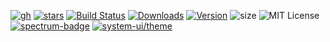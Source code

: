 
[![gh][]][github]
[![stars][]][github]
[![Build Status][ci]][travis]
[![Downloads][]][npm]
[![Version][]][npm]
![size][]
![MIT License][license]
[![spectrum-badge][]][spectrum]
[![system-ui/theme][system-ui-badge]](https://system-ui.com/theme)

[ci]: https://flat.badgen.net/travis/styled-system/styled-system
[version]: https://flat.badgen.net/npm/v/styled-system
[downloads]: https://flat.badgen.net/npm/dm/styled-system
[license]: https://flat.badgen.net/badge/license/MIT/blue
[stars]: https://flat.badgen.net/github/stars/styled-system/styled-system
[gh]: https://flat.badgen.net/badge//GitHub/black?icon=github
[size]: https://flat.badgen.net/bundlephobia/minzip/styled-system
[system-ui-badge]: https://flat.badgen.net/badge/system-ui/theme/black
[spectrum-badge]: https://flat.badgen.net/badge/spectrum/community/purple

[npm]: https://npmjs.com/package/styled-system
[travis]: https://travis-ci.org/styled-system/styled-system
[github]: https://github.com/styled-system/styled-system
[spectrum]: https://spectrum.chat/styled-system
